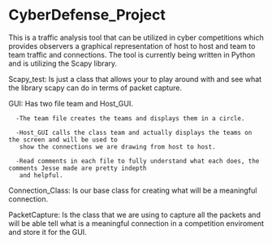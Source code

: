CyberDefense_Project
====================

This is a traffic analysis tool that can be utilized in cyber competitions which provides observers a 
graphical representation of host to host and team to team traffic and connections. 
The tool is currently being written in Python and is utilizing the Scapy library.

Scapy_test: Is just a class that allows your to play around with and see what the library scapy can do in terms of packet capture.

GUI: Has two file team and Host_GUI.

      -The team file creates the teams and displays them in a circle.
      
      -Host_GUI calls the class team and actually displays the teams on the screen and will be used to
       show the connections we are drawing from host to host.
       
      -Read comments in each file to fully understand what each does, the comments Jesse made are pretty indepth
       and helpful.
       
Connection_Class: Is our base class for creating what will be a meaningful connection.

PacketCapture: Is the class that we are using to capture all the packets and will be able tell what is a meaningful connection in a competition enviroment and store it for the GUI.
